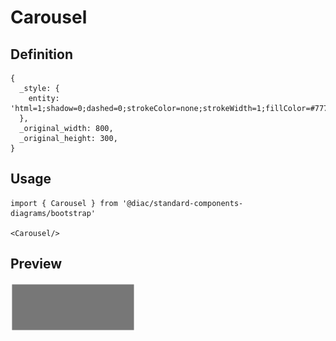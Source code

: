 # Carousel

## Definition

```
{
  _style: { 
    entity: 'html=1;shadow=0;dashed=0;strokeColor=none;strokeWidth=1;fillColor=#777777;fontColor=#555555;whiteSpace=wrap;align=center;verticalAlign=middle;fontStyle=0;fontSize=40;',
  },
  _original_width: 800,
  _original_height: 300,
}
```

## Usage

```
import { Carousel } from '@diac/standard-components-diagrams/bootstrap'

<Carousel/>
```

## Preview

<img src="./carousel.png" width="200"/>
